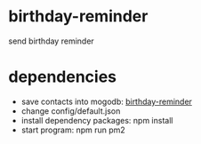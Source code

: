 # birthday-reminder #
send birthday reminder

# dependencies #
* save contacts into mogodb: [birthday-reminder](https://github.com/zhaotian2470/contacts)
* change config/default.json
* install dependency packages: npm install
* start program: npm run pm2

